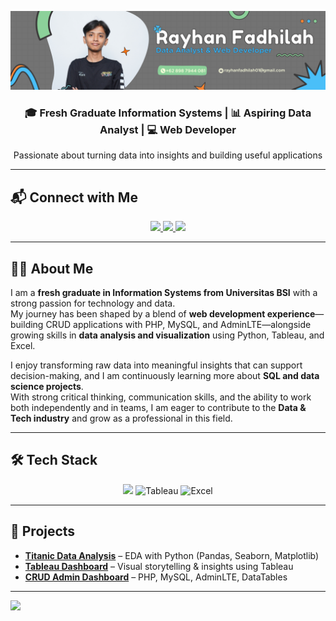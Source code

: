 <!-- Custom Banner -->
<p align="center">
  <img src="./Banner%20Rayhan%20Fadhilah.png" alt="Rayhan Fadhilah Banner" />
</p>

<h3 align="center">🎓 Fresh Graduate Information Systems | 📊 Aspiring Data Analyst | 💻 Web Developer</h3>
<p align="center">Passionate about turning data into insights and building useful applications</p>

---

## 📬 Connect with Me  

<p align="center">
  <a href="https://www.linkedin.com/in/rayhanfadhilah/" target="_blank">
    <img src="https://skillicons.dev/icons?i=linkedin" height="40"/>
  </a>
  <a href="mailto:rayhanfadhilah01@gmail.com" target="_blank">
    <img src="https://cdn-icons-png.flaticon.com/512/732/732200.png" height="40"/>
  </a>
  <a href="https://www.instagram.com/reydhilah" target="_blank">
    <img src="https://skillicons.dev/icons?i=instagram" height="40"/>
  </a>
</p>

---

## 👨‍💻 About Me  

I am a **fresh graduate in Information Systems from Universitas BSI** with a strong passion for technology and data.  
My journey has been shaped by a blend of **web development experience**—building CRUD applications with PHP, MySQL, and AdminLTE—alongside growing skills in **data analysis and visualization** using Python, Tableau, and Excel.  

I enjoy transforming raw data into meaningful insights that can support decision-making, and I am continuously learning more about **SQL and data science projects**.  
With strong critical thinking, communication skills, and the ability to work both independently and in teams, I am eager to contribute to the **Data & Tech industry** and grow as a professional in this field.  

---

## 🛠 Tech Stack  

<p align="center">
  <img src="https://skillicons.dev/icons?i=python,php,mysql,html,css,bootstrap,github" height="45" />
  <img src="https://cdn.worldvectorlogo.com/logos/tableau-software.svg" height="45" alt="Tableau"/>
  <img src="https://cdn.worldvectorlogo.com/logos/microsoft-excel-2013.svg" height="45" alt="Excel"/>
</p>

---

## 🚀 Projects  

- **[Titanic Data Analysis](https://github.com/reyfa18/analisis_data_penumpang_titanic)** – EDA with Python (Pandas, Seaborn, Matplotlib)  
- **[Tableau Dashboard](https://github.com/reyfa18)** – Visual storytelling & insights using Tableau  
- **[CRUD Admin Dashboard](https://github.com/reyfa18)** – PHP, MySQL, AdminLTE, DataTables  

---

<!-- Footer -->
<img src="https://capsule-render.vercel.app/api?type=waving&color=0:0083b0,100:00b4db&height=120&section=footer"/>
